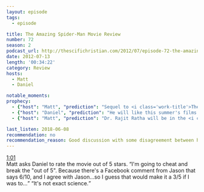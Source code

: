 ```yaml
---
layout: episode
tags:
  - episode

title: The Amazing Spider-Man Movie Review
number: 72
season: 2
podcast_url: http://thescifichristian.com/2012/07/episode-72-the-amazing-spider-man-movie-review/
date: 2012-07-13
length: '00:34:22'
category: Review
hosts:
  - Matt
  - Daniel

notable_moments:
prophecy: 
  - {"host": "Matt", "prediction": "Sequel to <i class='work-title'>The Amazing Spider-Man</i> will be called 'The Spectacular Spider-Man'", "veracity": false, "comments": "It was called <i class='work-title'>The Amazing Spider-Man 2</i>."}
  - {"host": "Daniel", "prediction": "He will like this summer's films in the following order: <i class='work-title'>The Dark Knight Rises</i>, <i class='work-title'>The Avengers</i>, <i class='work-title'>John Carter</i>, <i class='work-title'>The Amazing Spider-Man</i>.", "veracity": true, "comments": "As far as I can tell, this is correct."}
  - {"host": "Matt", "prediction": "Dr. Rajit Ratha will be in the <i class='work-title'>The Amazing Spider-Man</i> sequel.", "veracity": false, "comments": ""}

last_listen: 2018-06-08
recommendation: no
recommendation_reason: Good discussion with some disagreement between hosts. Unless you're a huge fan of the movie though, you can skip. 
---
```

<div class="quote">
  <a class="timestamp tag is-medium is-rounded is-primary" href="http://thescifichristian.com/2012/07/episode-72-the-amazing-spider-man-movie-review/#t=1:01">1:01</a>
  <div class="quote">
  <span class="quote-context is-size-6">Matt asks Daniel to rate the movie out of 5 stars.</span>
  <q class="daniel">I'm going to cheat and break the "out of 5". Because there's a Facebook comment from Jason that says 6/10, and I agree with Jason...so I guess that would make it a 3/5 if I was to...</q>
  <q class="matt">It's not exact science.</q>
</div>